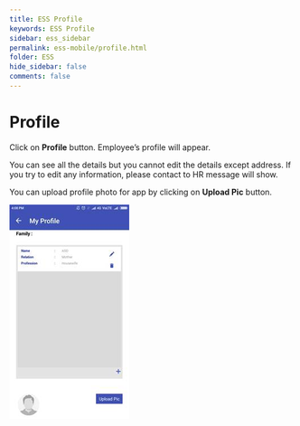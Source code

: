 ```yaml
---
title: ESS Profile
keywords: ESS Profile
sidebar: ess_sidebar
permalink: ess-mobile/profile.html
folder: ESS
hide_sidebar: false
comments: false
---
```


# Profile



Click on **Profile** button. Employee’s profile will appear.

You can see all the details but you cannot edit the details except address. If you try to edit any information, please contact to HR message will show.

You can upload profile photo for app by clicking on **Upload Pic** button.

![](/images/profile.jpg)

